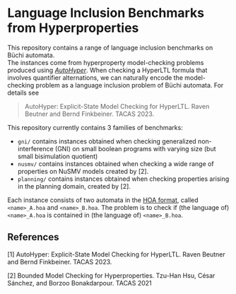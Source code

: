 # Language Inclusion Benchmarks from Hyperproperties 

This repository contains a range of language inclusion benchmarks on Büchi automata.  
The instances come from hyperproperty model-checking problems produced using [*AutoHyper*](https://github.com/AutoHyper/AutoHyper). 
When checking a HyperLTL formula that involves quantifier alternations, we can naturally encode the model-checking problem as a language inclusion problem of Büchi automata. 
For details see 

> AutoHyper: Explicit-State Model Checking for HyperLTL. Raven Beutner and Bernd Finkbeiner. TACAS 2023.

This repository currently contains 3 families of benchmarks: 

- `gni/` contains instances obtained when checking generalized non-interference (GNI) on small boolean programs with varying size (but small bisimulation quotient)
- `nusmv/` contains instances obtained when checking a wide range of properties on NuSMV models created by [2].
- `planning/` contains instances obtained when checking properties arising in the planning domain, created by [2].

Each instance consists of two automata in the [HOA format](http://adl.github.io/hoaf/), called `<name>_A.hoa` and `<name>_B.hoa`.
The problem is to check if (the language of) `<name>_A.hoa` is contained in (the language of) `<name>_B.hoa`.


## References 

[1] AutoHyper: Explicit-State Model Checking for HyperLTL. Raven Beutner and Bernd Finkbeiner. TACAS 2023.

[2] Bounded Model Checking for Hyperproperties. Tzu-Han Hsu, César Sánchez, and Borzoo Bonakdarpour. TACAS 2021